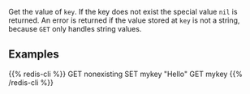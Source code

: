 Get the value of `key`.
If the key does not exist the special value `nil` is returned.
An error is returned if the value stored at `key` is not a string, because `GET`
only handles string values.

## Examples

{{% redis-cli %}}
GET nonexisting
SET mykey "Hello"
GET mykey
{{% /redis-cli %}}

